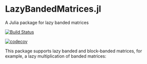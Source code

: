 # LazyBandedMatrices.jl
A Julia package for lazy banded matrices

[![Build Status](https://travis-ci.org/JuliaMatrices/BandedMatrices.jl.svg?branch=master)](https://travis-ci.org/JuliaMatrices/LazyBandedMatrices.jl) 

[![codecov](https://codecov.io/gh/JuliaMatrices/BandedMatrices.jl/branch/master/graph/badge.svg)](https://codecov.io/gh/JuliaMatrices/BandedMatrices.jl)

This package supports lazy banded and block-banded matrices, for example, a lazy multiplication of banded matrices:

```julia

```